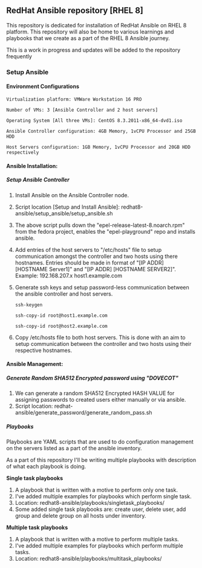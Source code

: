## RedHat Ansible repository [RHEL 8]

This repository is dedicated for installation of RedHat Ansible on RHEL 8 platform. This repository will also be home to various learnings and playbooks that we create as a part of the RHEL 8 Ansible journey.

This is a work in progress and updates will be added to the repository frequently
### Setup Ansible

#### Environment Configurations

`Virtualization platform: VMWare Workstation 16 PRO`

`Number of VMs: 3 [Ansible Controller and 2 host servers]`

`Operating System [All three VMs]: CentOS 8.3.2011-x86_64-dvd1.iso`

`Ansible Controller configuration: 4GB Memory, 1vCPU Processor and 25GB HDD`

`Host Servers configuration: 1GB Memory, 1vCPU Processor and 20GB HDD respectively`

#### **Ansible Installation:**
##### Setup Ansible Controller
1. Install Ansible on the Ansible Controller node.
2. Script location [Setup and Install Ansible]: redhat8-ansible/setup_ansible/setup_ansible.sh
3. The above script pulls down the "epel-release-latest-8.noarch.rpm" from the fedora project, enables the "epel-playground" repo and installs ansible. 
4. Add entries of the host servers to "/etc/hosts" file to setup communication amongst the controller and two hosts using there hostnames. Entries should be made in format of "[IP ADDR] [HOSTNAME Server1]" and "[IP ADDR] [HOSTNAME SERVER2]". Example: 192.168.207.x host1.example.com
5. Generate ssh keys and setup password-less communication between the ansible controller and host servers.

    `ssh-keygen`
    
    `ssh-copy-id root@host1.example.com`
    
    `ssh-copy-id root@host2.example.com`
6. Copy /etc/hosts file to both host servers. This is done with an aim to setup communication between the controller and two hosts using their respective hostnames.

#### **Ansible Management:**
##### Generate Random SHA512 Encrypted password using "DOVECOT"
1. We can generate a random SHA512 Encrypted HASH VALUE for assigning passwords to created users either manually or via ansible.
2. Script location: redhat-ansible/generate_password/generate_random_pass.sh
  
##### Playbooks
Playbooks are YAML scripts that are used to do configuration management on the servers listed as a part of the ansible inventory.

As a part of this repository I'll be writing multiple playbooks with description of what each playbook is doing.
 
**Single task playbooks** 

1. A playbook that is written with a motive to perform only one task.    
2. I've added multiple examples for playbooks which perform single task.
3. Location: redhat8-ansible/playbooks/singletask_playbooks/
4. Some added single task playbooks are: create user, delete user, add group and delete group on all hosts under inventory.

**Multiple task playbooks**
1. A playbook that is written with a motive to perform multiple tasks.    
2. I've added multiple examples for playbooks which perform multiple tasks.
3. Location: redhat8-ansible/playbooks/multitask_playbooks/
 